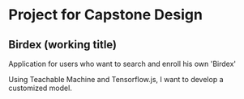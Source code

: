# **Project for Capstone Design**

## **Birdex (working title)**

Application for users who want to search and enroll his own 'Birdex'

Using Teachable Machine and Tensorflow.js, I want to develop a customized model.
